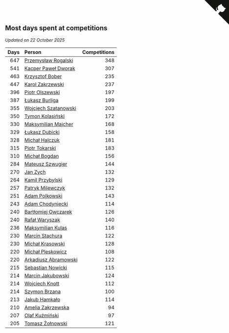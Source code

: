 ## Most days spent at competitions

*Updated on 22 October 2025*

| Days | Person | Competitions |
| ---: | :--- | ---: |
| 647 | [Przemysław Rogalski](https://www.worldcubeassociation.org/persons/2013ROGA02) | 348 |
| 541 | [Kacper Paweł Dworak](https://www.worldcubeassociation.org/persons/2020DWOR01) | 307 |
| 463 | [Krzysztof Bober](https://www.worldcubeassociation.org/persons/2013BOBE01) | 235 |
| 447 | [Karol Zakrzewski](https://www.worldcubeassociation.org/persons/2014ZAKR01) | 237 |
| 396 | [Piotr Olszewski](https://www.worldcubeassociation.org/persons/2013OLSZ02) | 197 |
| 387 | [Łukasz Burliga](https://www.worldcubeassociation.org/persons/2013BURL01) | 199 |
| 355 | [Wojciech Szatanowski](https://www.worldcubeassociation.org/persons/2011SZAT01) | 203 |
| 350 | [Tymon Kolasiński](https://www.worldcubeassociation.org/persons/2016KOLA02) | 172 |
| 330 | [Maksymilian Majcher](https://www.worldcubeassociation.org/persons/2011MAJC01) | 168 |
| 329 | [Łukasz Dubicki](https://www.worldcubeassociation.org/persons/2018DUBI01) | 158 |
| 328 | [Michał Halczuk](https://www.worldcubeassociation.org/persons/2006HALC01) | 181 |
| 315 | [Piotr Tokarski](https://www.worldcubeassociation.org/persons/2013TOKA01) | 183 |
| 310 | [Michał Bogdan](https://www.worldcubeassociation.org/persons/2012BOGD01) | 156 |
| 284 | [Mateusz Szwugier](https://www.worldcubeassociation.org/persons/2014SZWU01) | 144 |
| 270 | [Jan Zych](https://www.worldcubeassociation.org/persons/2014ZYCH01) | 132 |
| 264 | [Kamil Przybylski](https://www.worldcubeassociation.org/persons/2016PRZY01) | 129 |
| 257 | [Patryk Milewczyk](https://www.worldcubeassociation.org/persons/2014MILE01) | 132 |
| 251 | [Adam Polkowski](https://www.worldcubeassociation.org/persons/2007POLK01) | 143 |
| 243 | [Adam Chodyniecki](https://www.worldcubeassociation.org/persons/2017CHOD02) | 114 |
| 240 | [Bartłomiej Owczarek](https://www.worldcubeassociation.org/persons/2013OWCZ01) | 126 |
| 240 | [Rafał Waryszak](https://www.worldcubeassociation.org/persons/2013WARY01) | 140 |
| 236 | [Maksymilian Kulas](https://www.worldcubeassociation.org/persons/2021KULA02) | 116 |
| 230 | [Marcin Stachura](https://www.worldcubeassociation.org/persons/2011STAC01) | 122 |
| 230 | [Michał Krasowski](https://www.worldcubeassociation.org/persons/2013KRAS02) | 128 |
| 220 | [Michał Pleskowicz](https://www.worldcubeassociation.org/persons/2009PLES01) | 108 |
| 220 | [Arkadiusz Abramowski](https://www.worldcubeassociation.org/persons/2014ABRA01) | 122 |
| 215 | [Sebastian Nowicki](https://www.worldcubeassociation.org/persons/2014NOWI01) | 115 |
| 214 | [Marcin Jakubowski](https://www.worldcubeassociation.org/persons/2007JAKU01) | 124 |
| 214 | [Wojciech Knott](https://www.worldcubeassociation.org/persons/2011KNOT01) | 112 |
| 214 | [Szymon Brzana](https://www.worldcubeassociation.org/persons/2017BRZA01) | 100 |
| 213 | [Jakub Hamkało](https://www.worldcubeassociation.org/persons/2018HAMK01) | 114 |
| 210 | [Amelia Zakrzewska](https://www.worldcubeassociation.org/persons/2012ZAKR01) | 94 |
| 207 | [Olaf Kuźmiński](https://www.worldcubeassociation.org/persons/2018KUZM02) | 97 |
| 205 | [Tomasz Żołnowski](https://www.worldcubeassociation.org/persons/2005ZOLN01) | 121 |


<a href="https://github.com/maxidragon/wca_statistics_pl" class="github-corner" aria-label="View source on Github"><svg width="80" height="80" viewBox="0 0 250 250" style="fill:#151513; color:#fff; position: absolute; top: 0; border: 0; right: 0;" aria-hidden="true"><path d="M0,0 L115,115 L130,115 L142,142 L250,250 L250,0 Z"></path><path d="M128.3,109.0 C113.8,99.7 119.0,89.6 119.0,89.6 C122.0,82.7 120.5,78.6 120.5,78.6 C119.2,72.0 123.4,76.3 123.4,76.3 C127.3,80.9 125.5,87.3 125.5,87.3 C122.9,97.6 130.6,101.9 134.4,103.2" fill="currentColor" style="transform-origin: 130px 106px;" class="octo-arm"></path><path d="M115.0,115.0 C114.9,115.1 118.7,116.5 119.8,115.4 L133.7,101.6 C136.9,99.2 139.9,98.4 142.2,98.6 C133.8,88.0 127.5,74.4 143.8,58.0 C148.5,53.4 154.0,51.2 159.7,51.0 C160.3,49.4 163.2,43.6 171.4,40.1 C171.4,40.1 176.1,42.5 178.8,56.2 C183.1,58.6 187.2,61.8 190.9,65.4 C194.5,69.0 197.7,73.2 200.1,77.6 C213.8,80.2 216.3,84.9 216.3,84.9 C212.7,93.1 206.9,96.0 205.4,96.6 C205.1,102.4 203.0,107.8 198.3,112.5 C181.9,128.9 168.3,122.5 157.7,114.1 C157.9,116.9 156.7,120.9 152.7,124.9 L141.0,136.5 C139.8,137.7 141.6,141.9 141.8,141.8 Z" fill="currentColor" class="octo-body"></path></svg></a><style>.github-corner:hover .octo-arm{animation:octocat-wave 560ms ease-in-out}@keyframes octocat-wave{0%,100%{transform:rotate(0)}20%,60%{transform:rotate(-25deg)}40%,80%{transform:rotate(10deg)}}@media (max-width:500px){.github-corner:hover .octo-arm{animation:none}.github-corner .octo-arm{animation:octocat-wave 560ms ease-in-out}}</style>
